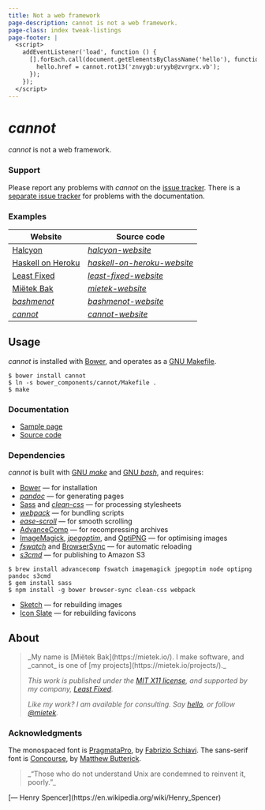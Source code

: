 ```yaml
---
title: Not a web framework
page-description: cannot is not a web framework.
page-class: index tweak-listings
page-footer: |
  <script>
    addEventListener('load', function () {
      [].forEach.call(document.getElementsByClassName('hello'), function (hello) {
        hello.href = cannot.rot13('znvygb:uryyb@zvrgrx.vb');
      });
    });
  </script>
---
```



_cannot_
========

_cannot_ is not a web framework.


### Support

Please report any problems with _cannot_ on the [issue tracker](https://github.com/mietek/cannot/issues/).  There is a [separate issue tracker](https://github.com/mietek/cannot-website/issues/) for problems with the documentation.


### Examples

Website                                           | Source code
--------------------------------------------------|--------------
[Halcyon](https://halcyon.sh/)                    | [_halcyon-website_](https://github.com/mietek/halcyon-website/)
[Haskell on Heroku](https://haskellonheroku.com/) | [_haskell-on-heroku-website_](https://github.com/mietek/haskell-on-heroku-website/)
[Least Fixed](https://leastfixed.com/)            | [_least-fixed-website_](https://github.com/mietek/least-fixed-website/)
[Miëtek Bak](https://mietek.io/)                  | [_mietek-website_](https://github.com/mietek/mietek-website/)
[_bashmenot_](https://bashmenot.mietek.io/)       | [_bashmenot-website_](https://github.com/mietek/bashmenot-website/)
[_cannot_](https://cannot.mietek.io/)             | [_cannot-website_](https://github.com/mietek/cannot-website/)


Usage
-----

_cannot_ is installed with [Bower](http://bower.io/), and operates as a [GNU Makefile](https://gnu.org/software/make/).

```
$ bower install cannot
$ ln -s bower_components/cannot/Makefile .
$ make
```


### Documentation

<div><nav>
<ul class="menu open">
<li><a href="/sample/">Sample page</a></li>
<li><a href="https://github.com/mietek/cannot/">Source code</a></li>
</ul>
</nav></div>


### Dependencies

_cannot_ is built with [GNU _make_](https://gnu.org/software/make/) and [GNU _bash_](https://gnu.org/software/bash/), and requires:

- [Bower](http://bower.io/) — for installation
- [_pandoc_](http://johnmacfarlane.net/pandoc/) — for generating pages
- [Sass](http://sass-lang.com/) and [_clean-css_](https://github.com/jakubpawlowicz/clean-css/) — for processing stylesheets
- [_webpack_](https://webpack.github.io/) — for bundling scripts
- [_ease-scroll_](https://github.com/mietek/ease-scroll/) — for smooth scrolling
- [Advance<span class="small-caps">Comp</span>](http://advancemame.sourceforge.net/comp-readme.html) — for recompressing archives
- [ImageMagick](http://imagemagick.org/), [_jpegoptim_](https://github.com/tjko/jpegoptim/), and [OptiPNG](http://optipng.sourceforge.net/) — for optimising images
- [_fswatch_](https://github.com/emcrisostomo/fswatch/) and [BrowserSync](http://browsersync.io/) — for automatic reloading
- [_s3cmd_](http://s3tools.org/) — for publishing to Amazon S3

```
$ brew install advancecomp fswatch imagemagick jpegoptim node optipng pandoc s3cmd
$ gem install sass
$ npm install -g bower browser-sync clean-css webpack
```

- [Sketch](http://bohemiancoding.com/sketch/) — for rebuilding images
- [Icon Slate](http://kodlian.com/apps/icon-slate/) — for rebuilding favicons


About
-----

<div class="aside-like">
<a class="face mietek" href="https://mietek.io/"></a>
<blockquote>_My name is [Miëtek Bak](https://mietek.io/).  I make software, and _cannot_ is one of [my projects](https://mietek.io/projects/)._

_This work is published under the [MIT X11 license](/license/), and supported by my company, [Least Fixed](https://leastfixed.com/)._

_Like my work?  I am available for consulting.  Say <a class="hello" href="">hello</a>, or follow <a href="https://twitter.com/mietek">@mietek</a>._
</blockquote>
</div>


### Acknowledgments

The monospaced font is [PragmataPro](http://fsd.it/fonts/pragmatapro.htm), by [Fabrizio Schiavi](http://fsd.it/).  The sans-serif font is [Concourse](http://practicaltypography.com/concourse.html), by [Matthew Butterick](http://practicaltypography.com/).


<aside>
<a class="micro face henry-spencer" href="https://en.wikipedia.org/wiki/Henry_Spencer"></a>
<blockquote>_“Those who do not understand Unix are condemned to reinvent it, poorly.”_</blockquote>
<p>[— Henry Spencer](https://en.wikipedia.org/wiki/Henry_Spencer)</p>
</aside>
